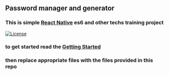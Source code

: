 ## Password manager and generator

### This is simple [React Native](https://facebook.github.io/react-native/) es6 and other techs training project

[![License](https://img.shields.io/badge/license-MIT-blue.svg)](LICENSE)

### to get started read the [Getting Started](https://facebook.github.io/react-native/docs/getting-started.html)
### then replace appropriate files with the files provided in this repo